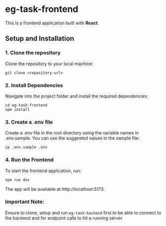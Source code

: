 # eg-task-frontend

This is a frontend application built with **React**.

## Setup and Installation

### 1. Clone the repository

Clone the repository to your local machine:

```
git clone <repository-url>
```
### 2. Install Dependencies
Navigate into the project folder and install the required dependencies:
```
cd eg-task-frontend
npm install
```

### 3. Create a .env file
Create a .env file in the root directory using the variable names in .env.sample. You can use the suggested values in the sample file:

```
cp .env.sample .env
```

### 4. Run the Frontend
To start the frontend application, run:
```
npm run dev
```
The app will be available at http://localhost:5173.

### Important Note:
Ensure to clone, setup and run `eg-task-backend` first to be able to connect to the backend and for endpoint calls to hit a running server